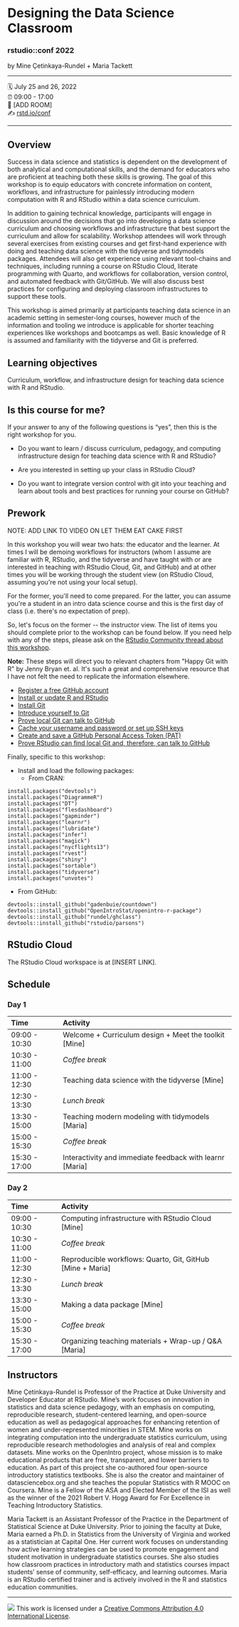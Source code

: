 # Designing the Data Science Classroom

### rstudio::conf 2022

by Mine Çetinkaya-Rundel + Maria Tackett

------------------------------------------------------------------------

:spiral_calendar: July 25 and 26, 2022  
:alarm_clock: 09:00 - 17:00  
:hotel: [ADD ROOM]  
:writing_hand: [rstd.io/conf](http://rstd.io/conf)

------------------------------------------------------------------------

## Overview

Success in data science and statistics is dependent on the development of both analytical and computational skills, and the demand for educators who are proficient at teaching both these skills is growing. The goal of this workshop is to equip educators with concrete information on content, workflows, and infrastructure for painlessly introducing modern computation with R and RStudio within a data science curriculum.

In addition to gaining technical knowledge, participants will engage in discussion around the decisions that go into developing a data science curriculum and choosing workflows and infrastructure that best support the curriculum and allow for scalability. Workshop attendees will work through several exercises from existing courses and get first-hand experience with doing and teaching data science with the tidyverse and tidymodels packages. Attendees will also get experience using relevant tool-chains and techniques, including running a course on RStudio Cloud, literate programming with Quarto, and workflows for collaboration, version control, and automated feedback with Git/GitHub. We will also discuss best practices for configuring and deploying classroom infrastructures to support these tools.

This workshop is aimed primarily at participants teaching data science in an academic setting in semester-long courses, however much of the information and tooling we introduce is applicable for shorter teaching experiences like workshops and bootcamps as well. Basic knowledge of R is assumed and familiarity with the tidyverse and Git is preferred.

## Learning objectives

Curriculum, workflow, and infrastructure design for teaching data science with R and RStudio.

## Is this course for me?

If your answer to any of the following questions is “yes”, then this is the right workshop for you.

-   Do you want to learn / discuss curriculum, pedagogy, and computing infrastructure design for teaching data science with R and RStudio?

-   Are you interested in setting up your class in RStudio Cloud?

-   Do you want to integrate version control with git into your teaching and learn about tools and best practices for running your course on GitHub?

## Prework

NOTE: ADD LINK TO VIDEO ON LET THEM EAT CAKE FIRST

In this workshop you will wear two hats: the educator and the learner. At times I will be demoing workflows for instructors (whom I assume are familiar with R, RStudio, and the tidyverse and have taught with or are interested in teaching with RStudio Cloud, Git, and GitHub) and at other times you will be working through the student view (on RStudio Cloud, assuming you're not using your local setup).

For the former, you'll need to come prepared. For the latter, you can assume you're a student in an intro data science course and this is the first day of class (i.e. there's no expectation of prep).

So, let's focus on the former -- the instructor view. The list of items you should complete prior to the workshop can be found below. If you need help with any of the steps, please ask on the [RStudio Community thread about this workshop](https://community.rstudio.com/t/designing-the-data-science-classroom-workshop-rstudio-conf-2020).

**Note:** These steps will direct you to relevant chapters from "Happy Git with R" by Jenny Bryan et. al. It's such a great and comprehensive resource that I have not felt the need to replicate the information elsewhere.

-   [Register a free GitHub account](https://happygitwithr.com/github-acct.html#github-acct)
-   [Install or update R and RStudio](https://happygitwithr.com/install-r-rstudio.html#install-r-rstudio)
-   [Install Git](https://happygitwithr.com/install-git.html#install-git)
-   [Introduce yourself to Git](https://happygitwithr.com/hello-git.html#hello-git)
-   [Prove local Git can talk to GitHub](https://happygitwithr.com/push-pull-github.html#push-pull-github)
-   [Cache your username and password or set up SSH keys](https://happygitwithr.com/credential-caching.html#credential-caching)
-   [Create and save a GitHub Personal Access Token (PAT)](https://happygitwithr.com/credential-caching.html#credential-caching)
-   [Prove RStudio can find local Git and, therefore, can talk to GitHub](https://happygitwithr.com/rstudio-git-github.html#rstudio-git-github)

Finally, specific to this workshop:

-   Install and load the following packages:
    -   From CRAN:

<!-- -->

    install.packages("devtools")
    install.packages("DiagrammeR")
    install.packages("DT")
    install.packages("flesdashboard")
    install.packages("gapminder")
    install.packages("learnr")
    install.packages("lubridate")
    install.packages("infer")
    install.packages("magick")
    install.packages("nycflights13")
    install.packages("rvest")
    install.packages("shiny")
    install.packages("sortable")
    install.packages("tidyverse")
    install.packages("unvotes")

-   From GitHub:

<!-- -->

    devtools::install_github("gadenbuie/countdown")
    devtools::install_github("OpenIntroStat/openintro-r-package")
    devtools::install_github("rundel/ghclass")
    devtools::install_github("rstudio/parsons")

## RStudio Cloud

The RStudio Cloud workspace is at [INSERT LINK].

## Schedule

### Day 1

| Time          | Activity                                                 |
|:--------------|:---------------------------------------------------------|
| 09:00 - 10:30 | Welcome + Curriculum design + Meet the toolkit [Mine]    |
| 10:30 - 11:00 | *Coffee break*                                           |
| 11:00 - 12:30 | Teaching data science with the tidyverse [Mine]          |
| 12:30 - 13:30 | *Lunch break*                                            |
| 13:30 - 15:00 | Teaching modern modeling with tidymodels [Maria]         |
| 15:00 - 15:30 | *Coffee break*                                           |
| 15:30 - 17:00 | Interactivity and immediate feedback with learnr [Maria] |

### Day 2

| Time          | Activity                                                   |
|:--------------|:-----------------------------------------------------------|
| 09:00 - 10:30 | Computing infrastructure with RStudio Cloud [Mine]         |
| 10:30 - 11:00 | *Coffee break*                                             |
| 11:00 - 12:30 | Reproducible workflows: Quarto, Git, GitHub [Mine + Maria] |
| 12:30 - 13:30 | *Lunch break*                                              |
| 13:30 - 15:00 | Making a data package [Mine]                               |
| 15:00 - 15:30 | *Coffee break*                                             |
| 15:30 - 17:00 | Organizing teaching materials + Wrap-up / Q&A [Maria]      |

## Instructors

Mine Çetinkaya-Rundel is Professor of the Practice at Duke University and Developer Educator at RStudio. Mine’s work focuses on innovation in statistics and data science pedagogy, with an emphasis on computing, reproducible research, student-centered learning, and open-source education as well as pedagogical approaches for enhancing retention of women and under-represented minorities in STEM. Mine works on integrating computation into the undergraduate statistics curriculum, using reproducible research methodologies and analysis of real and complex datasets. Mine works on the OpenIntro project, whose mission is to make educational products that are free, transparent, and lower barriers to education. As part of this project she co-authored four open-source introductory statistics textbooks. She is also the creator and maintainer of datasciencebox.org and she teaches the popular Statistics with R MOOC on Coursera. Mine is a Fellow of the ASA and Elected Member of the ISI as well as the winner of the 2021 Robert V. Hogg Award for For Excellence in Teaching Introductory Statistics.

Maria Tackett is an Assistant Professor of the Practice in the Department of Statistical Science at Duke University. Prior to joining the faculty at Duke, Maria earned a Ph.D. in Statistics from the University of Virginia and worked as a statistician at Capital One. Her current work focuses on understanding how active learning strategies can be used to promote engagement and student motivation in undergraduate statistics courses. She also studies how classroom practices in introductory math and statistics courses impact students’ sense of community, self-efficacy, and learning outcomes. Maria is an RStudio certified trainer and is actively involved in the R and statistics education communities.

------------------------------------------------------------------------

![](https://i.creativecommons.org/l/by/4.0/88x31.png) This work is licensed under a [Creative Commons Attribution 4.0 International License](https://creativecommons.org/licenses/by/4.0/).
